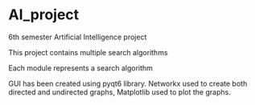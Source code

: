 # AI_project
6th semester Artificial Intelligence project

This project contains multiple search algorithms

Each module represents a search algorithm

GUI has been created using pyqt6 library.
Networkx used to create both directed and undirected graphs, Matplotlib used to plot the graphs.
